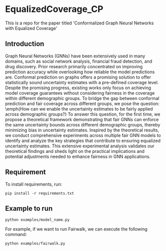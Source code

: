 # EqualizedCoverage_CP

This is a repo for the paper titled 'Conformalized Graph Neural Networks with Equalized Coverage'

## Introduction

Graph Neural Networks (GNNs) have been extensively used in many domains, such as social network analysis, financial fraud detection, and drug discovery. Prior research primarily concentrated on improving prediction accuracy while overlooking how reliable the model predictions are. Conformal prediction on graphs offers a promising solution to offer statistically sound uncertainty estimates with a pre-defined coverage level. Despite the promising progress, existing works only focus on achieving model coverage guarantees without considering fairness in the coverage within different demographic groups. To bridge the gap between conformal prediction and fair coverage across different groups, we pose the question: \emph{How can we enable the uncertainty estimates to be fairly applied across demographic groups?} To answer this question, for the first time, we propose a theoretical framework demonstrating that fair GNNs can enforce the same uncertainty bounds across different demographic groups, thereby minimizing bias in uncertainty estimates. Inspired by the theoretical results, we conduct comprehensive experiments across multiple fair GNN models to identify and analyze the key strategies that contribute to ensuring equalized uncertainty estimates. This extensive experimental analysis validates our theoretical findings and sheds light on the practical implications and potential adjustments needed to enhance fairness in GNN applications.

## Requirement

To install requirements, run:

    pip install -r requirements.txt

## Example to run

    python examples/model_name.py 
  
For example, if we want to run Fairwalk, we can execute the following command:

    python examples/fairwalk.py
